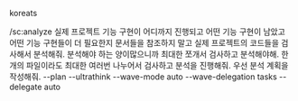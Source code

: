 koreats

/sc:analyze 실제 프로젝트 기능 구현이 어디까지 진행되고 어떤 기능 구현이 남았고 어떤 기능 구현들이 더 필요한지 문서들을 참조하지 말고 실제 프로젝트의 코드들을 검사해서 분석해줘. 분석해야 하는 양이많으니까 최대한 쪼개서 검사하고 분석해야해. 한개의 파일이라도 최대한 여러번 나누어서 검사하고 분석을 진행해줘. 우선 분석 계획을 작성해줘. --plan --ultrathink --wave-mode auto --wave-delegation tasks --delegate auto
